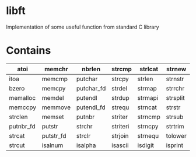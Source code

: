 # libft

Implementation of some useful function from standard C library

# Contains

| atoi         | memchr       | nbrlen       | strcmp       | strlcat      | strnew       | toupper      |
| ------------ | ------------ | ------------ | ------------ | ------------ | ------------ | ------------ |
| itoa         | memcmp       | putchar      | strcpy       | strlen       | strnstr      | lstadd       |
| bzero        | memcpy       | putchar_fd   | strdel       | strmap       | strrchr      | strcrop      |
| memalloc     | memdel       | putendl      | strdup       | strmapi      | strsplit     | lstdel       |
| memccpy      | memmove      | putendl_fd   | strequ       | strncat      | strstr       | lstdelone    |
| strclen      | memset       | putnbr       | striter      | strncmp      | strsub       | lstiter      |
| putnbr_fd    | putstr       | strchr       | striteri     | strncpy      | strtrim      | lstnew       |
| strcat       | putstr_fd    | strclr       | strjoin      | strnequ      | tolower      | lstmap       |
| strcut       | isalnum      | isalpha      | isascii      | isdigit      | isprint      | isspace      |

